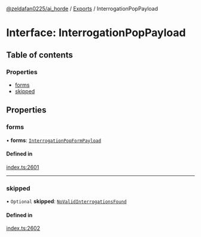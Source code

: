 [@zeldafan0225/ai_horde](../README.md) / [Exports](../modules.md) / InterrogationPopPayload

# Interface: InterrogationPopPayload

## Table of contents

### Properties

- [forms](InterrogationPopPayload.md#forms)
- [skipped](InterrogationPopPayload.md#skipped)

## Properties

### forms

• **forms**: [`InterrogationPopFormPayload`](InterrogationPopFormPayload.md)

#### Defined in

[index.ts:2601](https://github.com/ZeldaFan0225/ai_horde/blob/1d5fbc0/index.ts#L2601)

___

### skipped

• `Optional` **skipped**: [`NoValidInterrogationsFound`](NoValidInterrogationsFound.md)

#### Defined in

[index.ts:2602](https://github.com/ZeldaFan0225/ai_horde/blob/1d5fbc0/index.ts#L2602)
